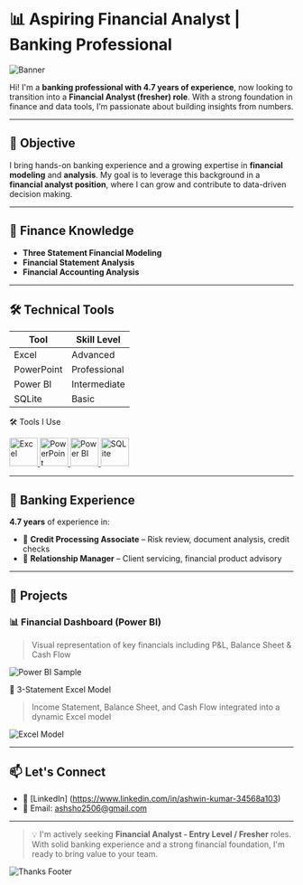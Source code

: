 # 📊 Aspiring Financial Analyst | Banking Professional

![Banner](https://via.placeholder.com/1000x200.png?text=Finance+%7C+Modeling+%7C+Analysis)

Hi! I'm a **banking professional with 4.7 years of experience**, now looking to transition into a **Financial Analyst (fresher) role**. With a strong foundation in finance and data tools, I’m passionate about building insights from numbers.

---

## 🎯 Objective

I bring hands-on banking experience and a growing expertise in **financial modeling** and **analysis**. My goal is to leverage this background in a **financial analyst position**, where I can grow and contribute to data-driven decision making.

---

## 🧠 Finance Knowledge

- **Three Statement Financial Modeling**
- **Financial Statement Analysis**
- **Financial Accounting Analysis**

---

## 🛠️ Technical Tools                          

| Tool        | Skill Level    |
|-------------|----------------|
| Excel       | Advanced       |
| PowerPoint  | Professional   |
| Power BI    | Intermediate   |
| SQLite      | Basic          |

🛠️ Tools I Use

<p align="left">
  <a href="https://www.microsoft.com/en-us/microsoft-365/excel" target="_blank">
    <img src="https://img.icons8.com/color/96/microsoft-excel-2019.png" alt="Excel" width="50"/>
  </a>
  <a href="https://www.microsoft.com/en-us/microsoft-365/powerpoint" target="_blank">
    <img src="https://img.icons8.com/color/96/microsoft-powerpoint-2019.png" alt="PowerPoint" width="50"/>
  </a>
  <a href="https://powerbi.microsoft.com/" target="_blank">
    <img src="https://img.icons8.com/color/96/power-bi.png" alt="Power BI" width="50"/>
  </a>
  <a href="https://www.sqlite.org/index.html" target="_blank">
    <img src="https://upload.wikimedia.org/wikipedia/commons/3/38/SQLite370.svg" alt="SQLite" width="50"/>
  </a>
</p>

---

## 💼 Banking Experience

**4.7 years** of experience in:
- 🏦 **Credit Processing Associate** – Risk review, document analysis, credit checks
- 💼 **Relationship Manager** – Client servicing, financial product advisory

---

## 📘 Projects

### 📊 Financial Dashboard (Power BI)
> Visual representation of key financials including P&L, Balance Sheet & Cash Flow

![Power BI Sample](https://via.placeholder.com/800x400.png?text=Power+BI+Dashboard)

📑 3-Statement Excel Model
> Income Statement, Balance Sheet, and Cash Flow integrated into a dynamic Excel model

![Excel Model](https://via.placeholder.com/800x400.png?text=3-Statement+Model)

---

## 📫 Let's Connect

- 🔗 [LinkedIn] (https://www.linkedin.com/in/ashwin-kumar-34568a103)
- 📧 Email: ashsho2506@gmail.com
---

> 💡 I'm actively seeking **Financial Analyst - Entry Level / Fresher** roles. With solid banking experience and a strong financial foundation, I'm ready to bring value to your team.

![Thanks Footer](https://via.placeholder.com/1000x100.png?text=Thanks+for+visiting+my+profile!)
